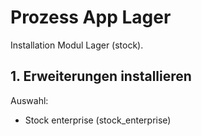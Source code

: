 # Prozess App Lager
Installation Modul Lager (stock).

## 1. Erweiterungen installieren
Auswahl:
* Stock enterprise (stock_enterprise)
